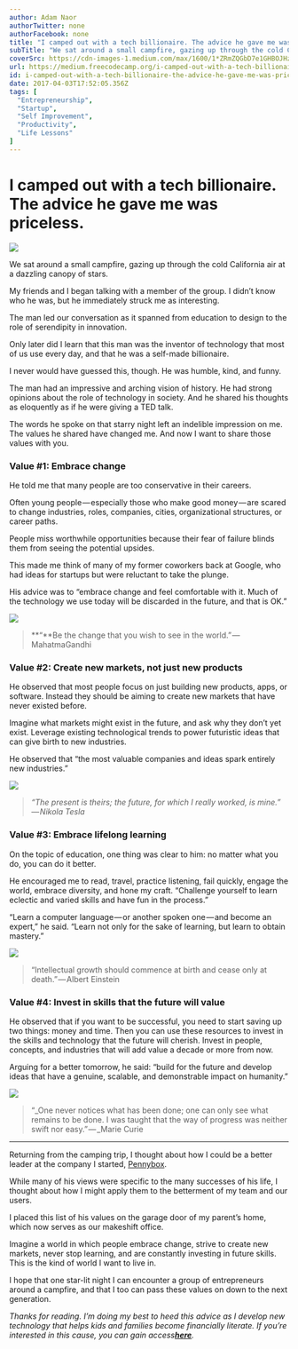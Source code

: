 ```yaml
---
author: Adam Naor
authorTwitter: none
authorFacebook: none
title: "I camped out with a tech billionaire. The advice he gave me was priceless."
subTitle: "We sat around a small campfire, gazing up through the cold California air at a dazzling canopy of stars...."
coverSrc: https://cdn-images-1.medium.com/max/1600/1*ZRmZQGbD7e1GHBOJHzE3Ug.png
url: https://medium.freecodecamp.org/i-camped-out-with-a-tech-billionaire-the-advice-he-gave-me-was-priceless-c3bdcc29c068
id: i-camped-out-with-a-tech-billionaire-the-advice-he-gave-me-was-priceless-c3bdcc29c068
date: 2017-04-03T17:52:05.356Z
tags: [
  "Entrepreneurship",
  "Startup",
  "Self Improvement",
  "Productivity",
  "Life Lessons"
]
---
```

# I camped out with a tech billionaire. The advice he gave me was priceless.



![](https://cdn-images-1.medium.com/max/1600/1*ZRmZQGbD7e1GHBOJHzE3Ug.png)



We sat around a small campfire, gazing up through the cold California air at a dazzling canopy of stars.

My friends and I began talking with a member of the group. I didn’t know who he was, but he immediately struck me as interesting.

The man led our conversation as it spanned from education to design to the role of serendipity in innovation.

Only later did I learn that this man was the inventor of technology that most of us use every day, and that he was a self-made billionaire.

I never would have guessed this, though. He was humble, kind, and funny.

The man had an impressive and arching vision of history. He had strong opinions about the role of technology in society. And he shared his thoughts as eloquently as if he were giving a TED talk.

The words he spoke on that starry night left an indelible impression on me. The values he shared have changed me. And now I want to share those values with you.

### Value #1: Embrace change

He told me that many people are too conservative in their careers.

Often young people — especially those who make good money — are scared to change industries, roles, companies, cities, organizational structures, or career paths.

People miss worthwhile opportunities because their fear of failure blinds them from seeing the potential upsides.

This made me think of many of my former coworkers back at Google, who had ideas for startups but were reluctant to take the plunge.

His advice was to “embrace change and feel comfortable with it. Much of the technology we use today will be discarded in the future, and that is OK.”



![](https://cdn-images-1.medium.com/max/1600/1*mVUaBfd3f7xYYtPnnCocZw.jpeg)



> **“**Be the change that you wish to see in the world.” — MahatmaGandhi

### Value #2: Create new markets, not just new products

He observed that most people focus on just building new products, apps, or software. Instead they should be aiming to create new markets that have never existed before.

Imagine what markets might exist in the future, and ask why they don’t yet exist. Leverage existing technological trends to power futuristic ideas that can give birth to new industries.

He observed that “the most valuable companies and ideas spark entirely new industries.”



![](https://cdn-images-1.medium.com/max/1600/1*UlAVNOheLkhqqESqmDtdyA.jpeg)



> _“The present is theirs; the future, for which I really worked, is mine.” — Nikola Tesla_

### Value #3: Embrace lifelong learning

On the topic of education, one thing was clear to him: no matter what you do, you can do it better.

He encouraged me to read, travel, practice listening, fail quickly, engage the world, embrace diversity, and hone my craft. “Challenge yourself to learn eclectic and varied skills and have fun in the process.”

“Learn a computer language — or another spoken one — and become an expert,” he said. “Learn not only for the sake of learning, but learn to obtain mastery.”



![](https://cdn-images-1.medium.com/max/1600/1*5GrVOmjFyCibB2FZ5TTGNQ.jpeg)



> “Intellectual growth should commence at birth and cease only at death.” — Albert Einstein

### Value #4: Invest in skills that the future will value

He observed that if you want to be successful, you need to start saving up two things: money and time. Then you can use these resources to invest in the skills and technology that the future will cherish. Invest in people, concepts, and industries that will add value a decade or more from now.

Arguing for a better tomorrow, he said: “build for the future and develop ideas that have a genuine, scalable, and demonstrable impact on humanity.”



![](https://cdn-images-1.medium.com/max/1600/1*v5WlqxWd_K731LtoYPkWrg.jpeg)



> “_One never notices what has been done; one can only see what remains to be done. I was taught that the way of progress was neither swift nor easy.” — _Marie Curie











* * *







Returning from the camping trip, I thought about how I could be a better leader at the company I started, [Pennybox](https://pennybox.com/).

While many of his views were specific to the many successes of his life, I thought about how I might apply them to the betterment of my team and our users.

I placed this list of his values on the garage door of my parent’s home, which now serves as our makeshift office.

Imagine a world in which people embrace change, strive to create new markets, never stop learning, and are constantly investing in future skills. This is the kind of world I want to live in.

I hope that one star-lit night I can encounter a group of entrepreneurs around a campfire, and that I too can pass these values on down to the next generation.

_Thanks for reading. I’m doing my best to heed this advice as I develop new technology that helps kids and families become financially literate. If you’re interested in this cause, you can gain access_[**_here_**](https://goo.gl/Cag2Lm)_._








